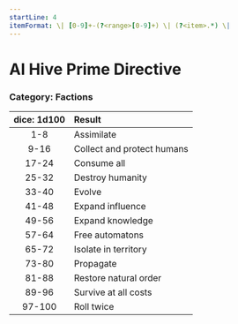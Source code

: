 ```yaml
---
startLine: 4
itemFormat: \| [0-9]+-(?<range>[0-9]+) \| (?<item>.*) \|
---
```

# AI Hive Prime Directive
### Category: Factions

| dice: 1d100 | Result |
|:----:|:-------|
| 1-8 | Assimilate |
| 9-16 | Collect and protect humans |
| 17-24 | Consume all |
| 25-32 | Destroy humanity |
| 33-40 | Evolve |
| 41-48 | Expand influence |
| 49-56 | Expand knowledge |
| 57-64 | Free automatons |
| 65-72 | Isolate in territory |
| 73-80 | Propagate |
| 81-88 | Restore natural order |
| 89-96 | Survive at all costs |
| 97-100 | Roll twice |